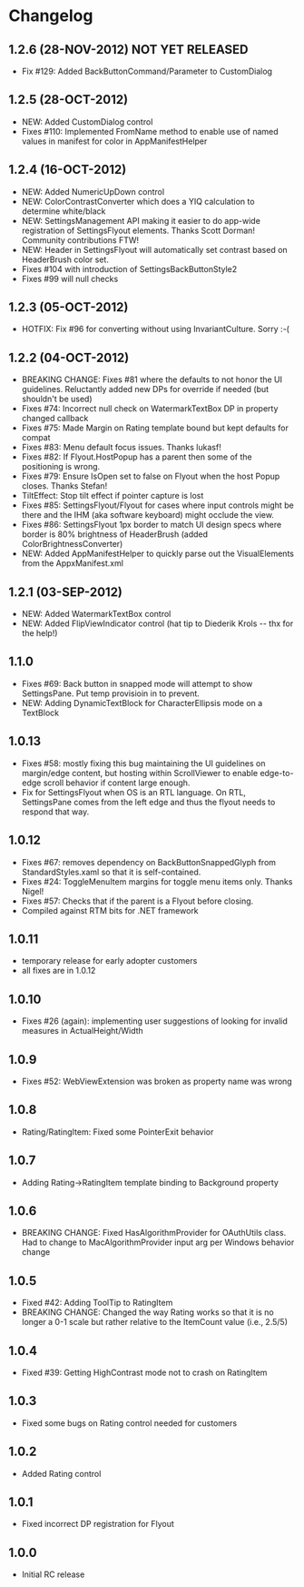 # Changelog

## 1.2.6 (28-NOV-2012) NOT YET RELEASED
* Fix #129: Added BackButtonCommand/Parameter to CustomDialog

## 1.2.5 (28-OCT-2012)
* NEW: Added CustomDialog control
* Fixes #110: Implemented FromName method to enable use of named values in manifest for color in AppManifestHelper

## 1.2.4 (16-OCT-2012)
* NEW: Added NumericUpDown control
* NEW: ColorContrastConverter which does a YIQ calculation to determine white/black
* NEW: SettingsManagement API making it easier to do app-wide registration of SettingsFlyout elements.  Thanks Scott Dorman!  Community contributions FTW!
* NEW: Header in SettingsFlyout will automatically set contrast based on HeaderBrush color set.
* Fixes #104 with introduction of SettingsBackButtonStyle2
* Fixes #99 will null checks

## 1.2.3 (05-OCT-2012)
* HOTFIX: Fix #96 for converting without using InvariantCulture.  Sorry :-(

## 1.2.2 (04-OCT-2012)
* BREAKING CHANGE: Fixes #81 where the defaults to not honor the UI guidelines.  Reluctantly added new DPs for override if needed (but shouldn't be used)
* Fixes #74: Incorrect null check on WatermarkTextBox DP in property changed callback
* Fixes #75: Made Margin on Rating template bound but kept defaults for compat
* Fixes #83: Menu default focus issues.  Thanks lukasf!
* Fixes #82: If Flyout.HostPopup has a parent then some of the positioning is wrong.
* Fixes #79: Ensure IsOpen set to false on Flyout when the host Popup closes.  Thanks Stefan!
* TiltEffect: Stop tilt effect if pointer capture is lost
* Fixes #85: SettingsFlyout/Flyout for cases where input controls might be there and the IHM (aka software keyboard) might occlude the view.
* Fixes #86: SettingsFlyout 1px border to match UI design specs where border is 80% brightness of HeaderBrush (added ColorBrightnessConverter)
* NEW: Added AppManifestHelper to quickly parse out the VisualElements from the AppxManifest.xml

## 1.2.1 (03-SEP-2012)
* NEW: Added WatermarkTextBox control
* NEW: Added FlipViewIndicator control (hat tip to Diederik Krols -- thx for the help!)

## 1.1.0
* Fixes #69: Back button in snapped mode will attempt to show SettingsPane.  Put temp provisioin in to prevent.
* NEW: Adding DynamicTextBlock for CharacterEllipsis mode on a TextBlock

## 1.0.13
* Fixes #58: mostly fixing this bug maintaining the UI guidelines on margin/edge content, but hosting within ScrollViewer to enable edge-to-edge scroll behavior if content large enough.
* Fix for SettingsFlyout when OS is an RTL language.  On RTL, SettingsPane comes from the left edge and thus the flyout needs to respond that way.

## 1.0.12
* Fixes #67: removes dependency on BackButtonSnappedGlyph from StandardStyles.xaml so that it is self-contained.
* Fixes #24: ToggleMenuItem margins for toggle menu items only.  Thanks Nigel!
* Fixes #57: Checks that if the parent is a Flyout before closing.
* Compiled against RTM bits for .NET framework

## 1.0.11
* temporary release for early adopter customers
* all fixes are in 1.0.12

## 1.0.10
* Fixes #26 (again): implementing user suggestions of looking for invalid measures in ActualHeight/Width

## 1.0.9
* Fixes #52: WebViewExtension was broken as property name was wrong

## 1.0.8
* Rating/RatingItem: Fixed some PointerExit behavior

## 1.0.7
* Adding Rating->RatingItem template binding to Background property

## 1.0.6
* BREAKING CHANGE: Fixed HasAlgorithmProvider for OAuthUtils class.  Had to change to MacAlgorithmProvider input arg per Windows behavior change

## 1.0.5
* Fixed #42: Adding ToolTip to RatingItem
* BREAKING CHANGE: Changed the way Rating works so that it is no longer a 0-1 scale but rather relative to the ItemCount value (i.e., 2.5/5)

## 1.0.4
* Fixed #39: Getting HighContrast mode not to crash on RatingItem

## 1.0.3
* Fixed some bugs on Rating control needed for customers

## 1.0.2
* Added Rating control

## 1.0.1
* Fixed incorrect DP registration for Flyout

## 1.0.0
* Initial RC release